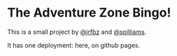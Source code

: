 # The Adventure Zone Bingo!

This is a small project by [@jrfbz](https://twitter.com/jrfbz) and [@spilliams](@https://twitter.com/spilliams).

It has one deployment: here, on github pages.
